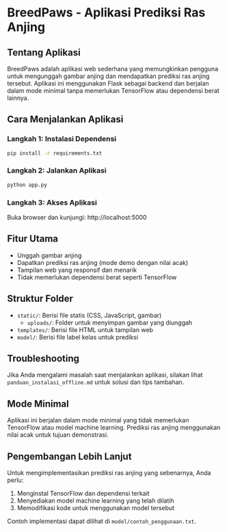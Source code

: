 # BreedPaws - Aplikasi Prediksi Ras Anjing

## Tentang Aplikasi

BreedPaws adalah aplikasi web sederhana yang memungkinkan pengguna untuk mengunggah gambar anjing dan mendapatkan prediksi ras anjing tersebut. Aplikasi ini menggunakan Flask sebagai backend dan berjalan dalam mode minimal tanpa memerlukan TensorFlow atau dependensi berat lainnya.

## Cara Menjalankan Aplikasi

### Langkah 1: Instalasi Dependensi

```bash
pip install -r requirements.txt
```

### Langkah 2: Jalankan Aplikasi

```bash
python app.py
```

### Langkah 3: Akses Aplikasi

Buka browser dan kunjungi: http://localhost:5000

## Fitur Utama

- Unggah gambar anjing
- Dapatkan prediksi ras anjing (mode demo dengan nilai acak)
- Tampilan web yang responsif dan menarik
- Tidak memerlukan dependensi berat seperti TensorFlow

## Struktur Folder

- `static/`: Berisi file statis (CSS, JavaScript, gambar)
  - `uploads/`: Folder untuk menyimpan gambar yang diunggah
- `templates/`: Berisi file HTML untuk tampilan web
- `model/`: Berisi file label kelas untuk prediksi

## Troubleshooting

Jika Anda mengalami masalah saat menjalankan aplikasi, silakan lihat `panduan_instalasi_offline.md` untuk solusi dan tips tambahan.

## Mode Minimal

Aplikasi ini berjalan dalam mode minimal yang tidak memerlukan TensorFlow atau model machine learning. Prediksi ras anjing menggunakan nilai acak untuk tujuan demonstrasi.

## Pengembangan Lebih Lanjut

Untuk mengimplementasikan prediksi ras anjing yang sebenarnya, Anda perlu:

1. Menginstal TensorFlow dan dependensi terkait
2. Menyediakan model machine learning yang telah dilatih
3. Memodifikasi kode untuk menggunakan model tersebut

Contoh implementasi dapat dilihat di `model/contoh_penggunaan.txt`.